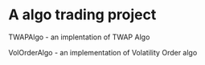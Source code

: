 # A algo trading project

TWAPAlgo - an implentation of TWAP Algo

VolOrderAlgo - an implementation of Volatility Order algo

